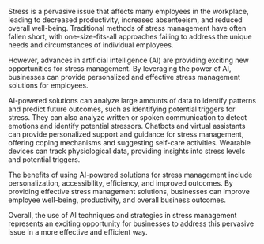 
Stress is a pervasive issue that affects many employees in the workplace, leading to decreased productivity, increased absenteeism, and reduced overall well-being. Traditional methods of stress management have often fallen short, with one-size-fits-all approaches failing to address the unique needs and circumstances of individual employees.

However, advances in artificial intelligence (AI) are providing exciting new opportunities for stress management. By leveraging the power of AI, businesses can provide personalized and effective stress management solutions for employees.

AI-powered solutions can analyze large amounts of data to identify patterns and predict future outcomes, such as identifying potential triggers for stress. They can also analyze written or spoken communication to detect emotions and identify potential stressors. Chatbots and virtual assistants can provide personalized support and guidance for stress management, offering coping mechanisms and suggesting self-care activities. Wearable devices can track physiological data, providing insights into stress levels and potential triggers.

The benefits of using AI-powered solutions for stress management include personalization, accessibility, efficiency, and improved outcomes. By providing effective stress management solutions, businesses can improve employee well-being, productivity, and overall business outcomes.

Overall, the use of AI techniques and strategies in stress management represents an exciting opportunity for businesses to address this pervasive issue in a more effective and efficient way.

